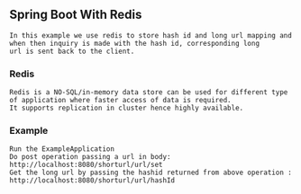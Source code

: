 ## Spring Boot With Redis
    In this example we use redis to store hash id and long url mapping and when then inquiry is made with the hash id, corresponding long
    url is sent back to the client.
    
### Redis
    Redis is a NO-SQL/in-memory data store can be used for different type of application where faster access of data is required.
    It supports replication in cluster hence highly available. 
    
### Example
    Run the ExampleApplication  
    Do post operation passing a url in body: http://localhost:8080/shorturl/url/set  
    Get the long url by passing the hashid returned from above operation : http://localhost:8080/shorturl/url/hashId  
     
    
    
